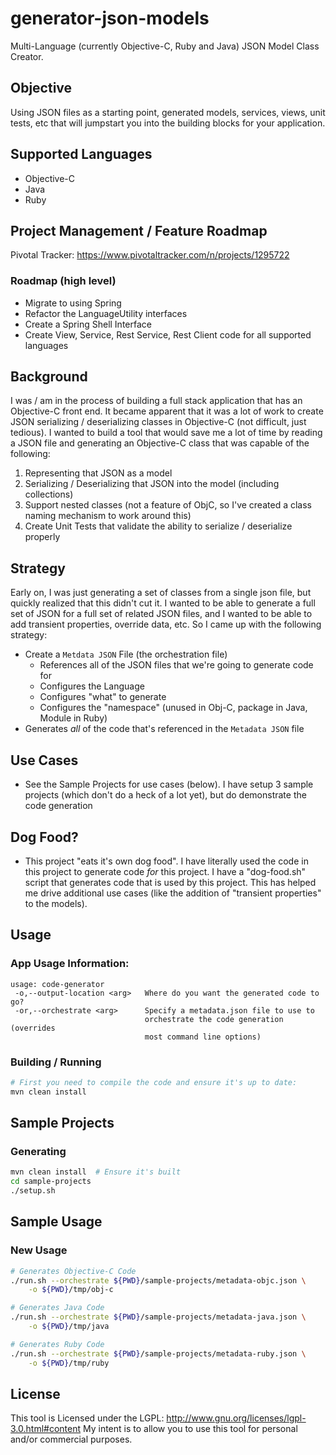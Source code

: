 generator-json-models
=====================
Multi-Language (currently Objective-C, Ruby and Java) JSON Model Class Creator.

## Objective
Using JSON files as a starting point, generated models, services, views, unit tests, etc that will jumpstart you into the building blocks for your application.

## Supported Languages
* Objective-C
* Java
* Ruby

## Project Management / Feature Roadmap
Pivotal Tracker: https://www.pivotaltracker.com/n/projects/1295722

### Roadmap (high level)
* Migrate to using Spring
* Refactor the LanguageUtility interfaces
* Create a Spring Shell Interface
* Create View, Service, Rest Service, Rest Client code for all supported languages

## Background
I was / am in the process of building a full stack application that has an Objective-C
front end.  It became apparent that it was a lot of work to create JSON serializing / deserializing classes in Objective-C (not difficult, just tedious).  I wanted to build a tool that would save me a lot of time by reading a JSON file and generating an Objective-C class that was capable of the following:
1.  Representing that JSON as a model
2.  Serializing / Deserializing that JSON into the model (including collections)
3.  Support nested classes (not a feature of ObjC, so I've created a class naming mechanism to work around this)
4.  Create Unit Tests that validate the ability to serialize / deserialize properly

## Strategy
Early on, I was just generating a set of classes from a single json file, but quickly realized that this didn't cut it.  I wanted to be able to generate a full set of JSON for a full set of related JSON files, and I wanted to be able to add transient properties, override data, etc.  So I came up with the following strategy:

* Create a ``Metdata JSON`` File (the orchestration file)
    * References all of the JSON files that we're going to generate code for
    * Configures the Language
    * Configures "what" to generate
    * Configures the "namespace" (unused in Obj-C, package in Java, Module in Ruby)
* Generates *all* of the code that's referenced in the ``Metadata JSON`` file

## Use Cases
* See the Sample Projects for use cases (below).  I have setup 3 sample projects (which don't do a heck of a lot yet), but do demonstrate the code generation

## Dog Food?
* This project "eats it's own dog food".  I have literally used the code in this project to generate code *for* this project.  I have a "dog-food.sh" script that generates code that is used by this project.  This has helped me drive additional use cases (like the addition of "transient properties" to the models).

## Usage
### App Usage Information:
```
usage: code-generator
 -o,--output-location <arg>   Where do you want the generated code to go?
 -or,--orchestrate <arg>      Specify a metadata.json file to use to
                              orchestrate the code generation (overrides
                              most command line options)
```

### Building / Running
```bash
# First you need to compile the code and ensure it's up to date:
mvn clean install
```

## Sample Projects
### Generating
```bash
mvn clean install  # Ensure it's built
cd sample-projects
./setup.sh
```

## Sample Usage
### New Usage
```bash
# Generates Objective-C Code
./run.sh --orchestrate ${PWD}/sample-projects/metadata-objc.json \
    -o ${PWD}/tmp/obj-c

# Generates Java Code
./run.sh --orchestrate ${PWD}/sample-projects/metadata-java.json \
    -o ${PWD}/tmp/java

# Generates Ruby Code
./run.sh --orchestrate ${PWD}/sample-projects/metadata-ruby.json \
    -o ${PWD}/tmp/ruby
```

## License
This tool is Licensed under the LGPL: http://www.gnu.org/licenses/lgpl-3.0.html#content
My intent is to allow you to use this tool for personal and/or commercial purposes.
